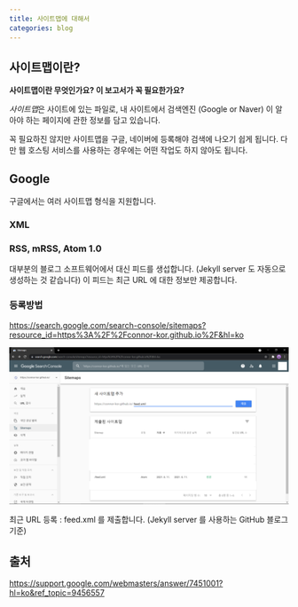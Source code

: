 ```yaml
---
title: 사이트맵에 대해서
categories: blog
---
```


## 사이트맵이란?

**사이트맵이란 무엇인가요? 이 보고서가 꼭 필요한가요?**

*사이트맵*은 사이트에 있는 파일로, 내 사이트에서 검색엔진 (Google or Naver) 이 알아야 하는 페이지에 관한 정보를 담고 있습니다.

꼭 필요하진 않지만 사이트맵을 구글, 네이버에 등록해야 검색에 나오기 쉽게 됩니다. 다만 웹 호스팅 서비스를 사용하는 경우에는 어떤 작업도 하지 않아도 됩니다.

## Google

구글에서는 여러 사이트맵 형식을 지원합니다.

### XML

### RSS, mRSS, Atom 1.0

대부분의 블로그 소프트웨어에서 대신 피드를 생섭합니다. (Jekyll server 도 자동으로 생성하는 것 같습니다) 이 피드는 최근 URL 에 대한 정보만 제공합니다.

### 등록방법

<https://search.google.com/search-console/sitemaps?resource_id=https%3A%2F%2Fconnor-kor.github.io%2F&hl=ko>

![1](/assets/images/1.png)

최근 URL 등록 : feed.xml 를 제출합니다. (Jekyll server 를 사용하는 GitHub 블로그 기준)















## 출처

<https://support.google.com/webmasters/answer/7451001?hl=ko&ref_topic=9456557>